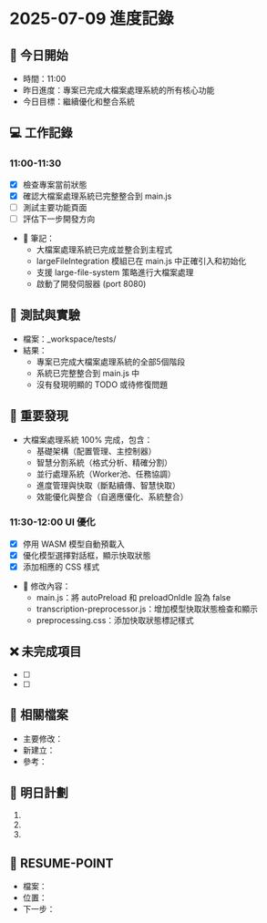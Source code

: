 # 2025-07-09 進度記錄

## 🌅 今日開始
- 時間：11:00
- 昨日進度：專案已完成大檔案處理系統的所有核心功能
- 今日目標：繼續優化和整合系統

## 💻 工作記錄
### 11:00-11:30
- [x] 檢查專案當前狀態
- [x] 確認大檔案處理系統已完整整合到 main.js
- [ ] 測試主要功能頁面
- [ ] 評估下一步開發方向
- 📝 筆記：
  - 大檔案處理系統已完成並整合到主程式
  - largeFileIntegration 模組已在 main.js 中正確引入和初始化
  - 支援 large-file-system 策略進行大檔案處理
  - 啟動了開發伺服器 (port 8080)

## 🧪 測試與實驗
- 檔案：_workspace/tests/
- 結果：
  - 專案已完成大檔案處理系統的全部5個階段
  - 系統已完整整合到 main.js 中
  - 沒有發現明顯的 TODO 或待修復問題

## 📌 重要發現
- 大檔案處理系統 100% 完成，包含：
  - 基礎架構（配置管理、主控制器）
  - 智慧分割系統（格式分析、精確分割）
  - 並行處理系統（Worker池、任務協調）
  - 進度管理與快取（斷點續傳、智慧快取）
  - 效能優化與整合（自適應優化、系統整合）

### 11:30-12:00 UI 優化
- [x] 停用 WASM 模型自動預載入
- [x] 優化模型選擇對話框，顯示快取狀態
- [x] 添加相應的 CSS 樣式
- 📝 修改內容：
  - main.js：將 autoPreload 和 preloadOnIdle 設為 false
  - transcription-preprocessor.js：增加模型快取狀態檢查和顯示
  - preprocessing.css：添加快取狀態標記樣式

## ❌ 未完成項目
- [ ] 
- [ ] 

## 🔗 相關檔案
- 主要修改：
- 新建立：
- 參考：

## 💭 明日計劃
1. 
2. 
3. 

## 🎯 RESUME-POINT
- 檔案：
- 位置：
- 下一步：